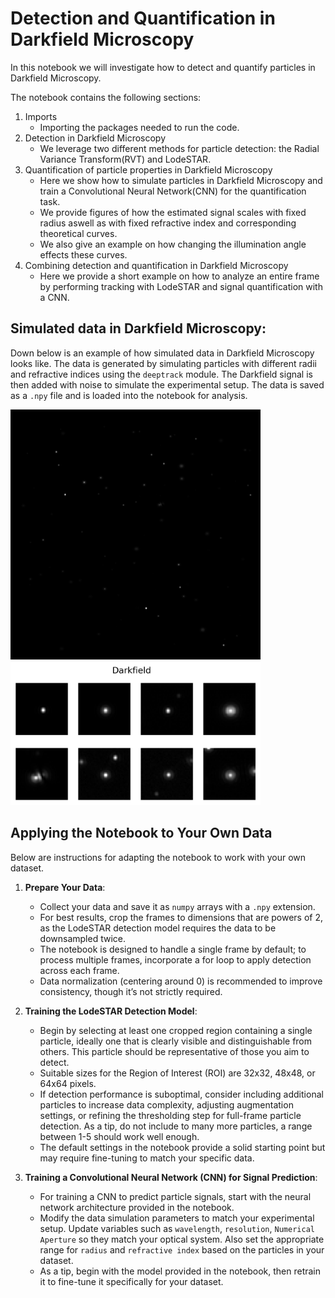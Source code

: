 # Detection and Quantification in Darkfield Microscopy

In this notebook we will investigate how to detect and quantify particles in Darkfield Microscopy. 

The notebook contains the following sections:

1. Imports 
    - Importing the packages needed to run the code.
2. Detection in Darkfield Microscopy
    - We leverage two different methods for particle detection: the Radial Variance Transform(RVT) and LodeSTAR.
3. Quantification of particle properties in Darkfield Microscopy
    - Here we show how to simulate particles in Darkfield Microscopy and train a Convolutional Neural Network(CNN) for the quantification task.
    - We provide figures of how the estimated signal scales with fixed radius aswell as with fixed refractive index and corresponding theoretical curves.
    - We also give an example on how changing the illumination angle effects these curves.
4. Combining detection and quantification in Darkfield Microscopy
    - Here we provide a short example on how to analyze an entire frame by performing tracking with LodeSTAR and signal quantification with a CNN.


## Simulated data in Darkfield Microscopy:

Down below is an example of how simulated data in Darkfield Microscopy looks like. The data is generated by simulating particles with different radii and refractive indices using the `deeptrack` module. The Darkfield signal is then added with noise to simulate the experimental setup. The data is saved as a `.npy` file and is loaded into the notebook for analysis.

<p float="left">
  <img src="assets/darkfield_frame.png" alt="Darkfield frame" width="400" />
  <img src="assets/darkfield_rois.png" alt="Darkfield ROIs" width="400"/>
</p>


## Applying the Notebook to Your Own Data

Below are instructions for adapting the notebook to work with your own dataset.

1. **Prepare Your Data**: 
   - Collect your data and save it as `numpy` arrays with a `.npy` extension.
   - For best results, crop the frames to dimensions that are powers of 2, as the LodeSTAR detection model requires the data to be downsampled twice.
   - The notebook is designed to handle a single frame by default; to process multiple frames, incorporate a for loop to apply detection across each frame.
   - Data normalization (centering around 0) is recommended to improve consistency, though it’s not strictly required.

2. **Training the LodeSTAR Detection Model**:
   - Begin by selecting at least one cropped region containing a single particle, ideally one that is clearly visible and distinguishable from others. This particle should be representative of those you aim to detect.
   - Suitable sizes for the Region of Interest (ROI) are 32x32, 48x48, or 64x64 pixels.
   - If detection performance is suboptimal, consider including additional particles to increase data complexity, adjusting augmentation settings, or refining the thresholding step for full-frame particle detection. As a tip, do not include to many more particles, a range between 1-5 should work well enough.
   - The default settings in the notebook provide a solid starting point but may require fine-tuning to match your specific data.

3. **Training a Convolutional Neural Network (CNN) for Signal Prediction**:
   - For training a CNN to predict particle signals, start with the neural network architecture provided in the notebook.
   - Modify the data simulation parameters to match your experimental setup. Update variables such as `wavelength`, `resolution`, `Numerical Aperture` so they match your optical system. Also set the appropriate range for `radius` and `refractive index` based on the particles in your dataset.
   - As a tip, begin with the model provided in the notebook, then retrain it to fine-tune it specifically for your dataset.